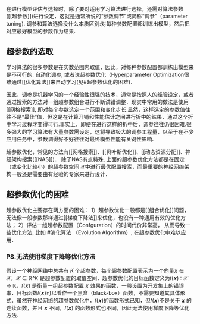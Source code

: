 在进行模型评估与选择时，除了要对适用学习算法进行选择，还需对算法参数([[超参数]])进行设定，这就是通常所说的“参数调节”或简称“调参”（parameter tuning).
调参和算法选择没什么本质区别:对每种参数配置都训练出模型，然后把对应最好模型的参数作为结果.

## 超参数的选取
学习算法的很多参数是在实数范围内取值，因此，对每种参数配置都训练出模型来是不可行的.
自动化调参,   或者说超参数优化（Hyperparameter Optimization很难通过[[优化算法]]来自动学习(见#超参数优化的困难)． 

因此，调参是机器学习的一个经验性很强的技术，通常是按照人的经验设定，或者通过搜索的方法对一组超参数组合进行不断试错调整．现实中常用的做法是使用[[网格搜索]], 即对每个参数选定一个范围和变化步长.显然，这样选定的参数值往往不是“最佳”值，但这是在计算开销和性能估计之间进行折中的结果，通过这个折中学习过程才变得可行.事实上，即便在进行这样的折中后，调参往往仍很困难.很多强大的学习算法有大量参数需设定，这将导致极大的调参工程量，以至于在不少应用任务中，参数调得好不好往往对最终模型性能有关键性影响.

超参数优化，常见的方法有[[网格搜索]]、[[贝叶斯优化]]、[[动态资源分配]]、神经架构搜索([[NAS]])．  除了NAS有点特殊, 上面的超参数优化方法都是在固定（或变化比较小）的超参数空间 𝒳中进行最优配置搜索，而最重要的神经网络架构一般还是需要由有经验的专家来进行设计．

## 超参数优化的困难
超参数优化主要存在两方面的困难：
1）超参数优化一般都是[[组合优化]]问题，无法像一般参数那样通过[[梯度下降法]]来优化，也没有一种通用有效的优化方法；
2）评估一组超参数配置（Confguration）的时间代价非常高， 从而导致一些优化方法, 比如 #演化算法 （Evolution Algorithm）, 在超参数优化中难以应用．
### PS.无法使用梯度下降等优化方法
假设一个神经网络中总共有 𝐾 个超参数，每个超参数配置表示为一个向量𝒙 ∈ 𝒳，𝒳 ⊂ ℝ^𝐾 是超参数配置的取值空间．超参数优化的目标函数定义为𝑓(𝒙) ∶ 𝒳 → ℝ，𝑓(𝒙) 是衡量一组超参数配置 𝒙 效果的函数，一般设置为开发集上的错误率．目标函数𝑓(𝒙)可以看作一个黑盒（black-box）函数，不需要知道其具体形式．虽然在神经网络的超参数优化中，𝑓(𝒙)的函数形式已知，但𝑓(𝒙)不是关于 𝒙 的连续函数，并且 𝒙 不同，𝑓(𝒙) 的函数形式也不同，因此无法使用梯度下降等优化方法．